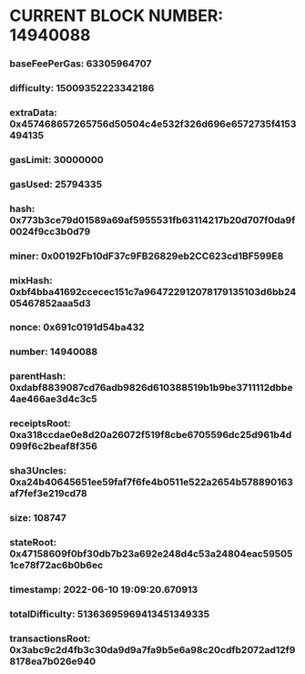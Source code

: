 # CURRENT BLOCK NUMBER: 14940088

### baseFeePerGas: 63305964707
### difficulty: 15009352223342186
### extraData: 0x457468657265756d50504c4e532f326d696e6572735f4153494135
### gasLimit: 30000000
### gasUsed: 25794335
### hash: 0x773b3ce79d01589a69af5955531fb63114217b20d707f0da9f0024f9cc3b0d79
### miner: 0x00192Fb10dF37c9FB26829eb2CC623cd1BF599E8
### mixHash: 0xbf4bba41692ccecec151c7a964722912078179135103d6bb2405467852aaa5d3
### nonce: 0x691c0191d54ba432
### number: 14940088
### parentHash: 0xdabf8839087cd76adb9826d610388519b1b9be3711112dbbe4ae466ae3d4c3c5
### receiptsRoot: 0xa318ccdae0e8d20a26072f519f8cbe6705596dc25d961b4d099f6c2beaf8f356
### sha3Uncles: 0xa24b40645651ee59faf7f6fe4b0511e522a2654b578890163af7fef3e219cd78
### size: 108747
### stateRoot: 0x47158609f0bf30db7b23a692e248d4c53a24804eac595051ce78f72ac6b0b6ec
### timestamp: 2022-06-10 19:09:20.670913
### totalDifficulty: 51363695969413451349335
### transactionsRoot: 0x3abc9c2d4fb3c30da9d9a7fa9b5e6a98c20cdfb2072ad12f98178ea7b026e940
